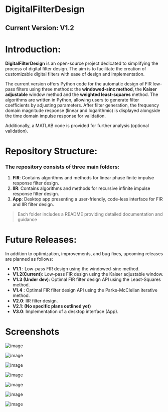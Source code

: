 # DigitalFilterDesign
## Current Version: V1.2

# Introduction:
**DigitalFilterDesign** is an open-source project dedicated to simplifying the process of digital filter design. The aim is to facilitate the creation of customizable digital filters with ease of design and implementation.

The current version offers Python code for the automatic design of FIR low-pass filters using three methods: the __**windowed-sinc method**__, the __**Kaiser adjustable**__ window method and the __**weighted least-squares**__ method. The algorithms are written in Python, allowing users to generate filter coefficients by adjusting parameters. After filter generation, the frequency domain magnitude response (linear and logarithmic) is displayed alongside the time domain impulse response for validation.

Additionally, a MATLAB code is provided for further analysis (optional validation).

# Repository Structure:
### The repository consists of three main folders:

1. **FIR**: Contains algorithms and methods for linear phase finite impulse response filter design.
2. **IIR**: Contains algorithms and methods for recursive infinite impulse response filter design.
3. **App**: Desktop app presenting a user-friendly, code-less interface for FIR and IIR filter design.

> Each folder includes a README providing detailed documentation and guidance

# Future Releases:
In addition to optimization, improvements, and bug fixes, upcoming releases are planned as follows:

* **V1.1** : Low-pass FIR design using the windowed-sinc method.
* **V1.2**__(Current)__:  Low-pass FIR design using the Kaiser adjustable window.
* **V1.3** __(Under dev)__: Optimal FIR filter design API using the Least-Squares method.
* **V1.4** : Optimal FIR filter design API using the Parks-McClellan iterative method.
* **V2.0**: IIR filter design.
* **V2.1**: __(No specific plans outlined yet)__
* **V3.0**: Implementation of a desktop interface (App).

# Screenshots

![image](https://github.com/Fadi-Eid/DigitalFilterDesign/assets/113466842/47dd7aa2-c482-4456-8fc5-9588eda2c7f0)

![image](https://github.com/Fadi-Eid/DigitalFilterDesign/assets/113466842/c509c3c2-cb83-4b7f-a376-1c0dd488250d)

![image](https://github.com/Fadi-Eid/DigitalFilterDesign/assets/113466842/cd60461d-5fd3-475d-a226-22444c45621a)

![image](https://github.com/Fadi-Eid/DigitalFilterDesign/assets/113466842/93b0e024-7970-491a-8212-80c7e92e4fec)

![image](https://github.com/Fadi-Eid/DigitalFilterDesign/assets/113466842/105ff033-28e8-4d6b-9ba5-b97a18f4575e)

![image](https://github.com/Fadi-Eid/DigitalFilterDesign/assets/113466842/48ef345d-554e-4d2c-b9d0-17c67c6e72f0)

![image](https://github.com/Fadi-Eid/DigitalFilterDesign/assets/113466842/e2f0e795-abf5-4d55-b921-5fddb3c3f860)






